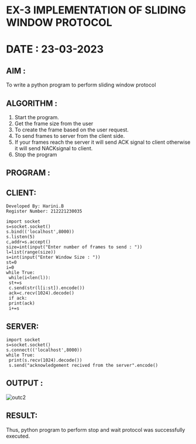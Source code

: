 # EX-3 IMPLEMENTATION OF SLIDING WINDOW PROTOCOL
# DATE : 23-03-2023

## AIM :
To write a python program to perform sliding window protocol

## ALGORITHM :
1. Start the program.
2. Get the frame size from the user
3. To create the frame based on the user request.
4. To send frames to server from the client side.
5. If your frames reach the server it will send ACK signal to client otherwise it will send NACKsignal to client.
6. Stop the program

## PROGRAM :
## CLIENT:
```
Developed By: Harini.B
Register Number: 212221230035
```
```
import socket
s=socket.socket()
s.bind(('localhost',8000))
s.listen(5)
c,addr=s.accept()
size=int(input("Enter number of frames to send : "))
l=list(range(size))
s=int(input("Enter Window Size : "))
st=0
i=0
while True:
 while(i<len(l)):
 st+=s
 c.send(str(l[i:st]).encode())
 ack=c.recv(1024).decode()
 if ack:
 print(ack)
 i+=s
``` 

## SERVER:
```
import socket
s=socket.socket()
s.connect(('localhost',8000))
while True: 
 print(s.recv(1024).decode())
 s.send("acknowledgement recived from the server".encode()
 ```
 
## OUTPUT :
![outc2](https://github.com/HariniBaskar/EX-3/assets/93427253/20f2e5c3-b314-4fa9-927c-4d3e89dd8033)

## RESULT:
Thus, python program to perform stop and wait protocol was successfully executed.
